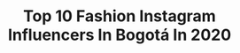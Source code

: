 ---
title: Top 10 Fashion Instagram Influencers In Bogotá In 2020
description: >-
  Find top fashion Instagram influencers in Bogotá in 2020. Most popular hashtags: #colombia #fashion #love #bogota.
platform: Instagram
profiles:
  - username: "la.negra.93"
    fullname: >-
      Angela Cano
    location: "Colombia"
    followers: 16287
    engagement: 806
    commentsToLikes: 0.021281
    avatar: "https://scontent-ams4-1.cdninstagram.com/v/t51.2885-19/s320x320/69473706_466349374090448_1060024359881539584_n.jpg?_nc_ht=scontent-ams4-1.cdninstagram.com&_nc_ohc=_Lus_jC_3FYAX8O59UD&oh=982f4936a9750231392b8c6b88407809&oe=5EB8F9D3"
    verified: false
    hashtags: "#lunessindescanso, #afropunk, #neoburlesque, #antioquia"
  - username: "andretowersph"
    fullname: >-
      A n d r e  T o w e r s
    location: "Colombia"
    followers: 11105
    engagement: 414
    commentsToLikes: 0.073321
    avatar: "https://scontent-ams4-1.cdninstagram.com/v/t51.2885-19/s320x320/90089875_681512249284902_6195196308198785024_n.jpg?_nc_ht=scontent-ams4-1.cdninstagram.com&_nc_ohc=5Al9FAoaWhYAX-A6uvo&oh=1d31857be1ee2c4f7d6466f59c0c6b17&oe=5EB99FE4"
    verified: false
    hashtags: "#canoncolombia, #travelphotography, #naturaleza, #paletadecolores"
  - username: "davidvisuals_ph"
    fullname: >-
      David Pinilla
    location: "Colombia"
    followers: 33709
    engagement: 979
    commentsToLikes: 0.037038
    avatar: "https://scontent-ams4-1.cdninstagram.com/v/t51.2885-19/s320x320/65034105_306168263671964_7003361277581983744_n.jpg?_nc_ht=scontent-ams4-1.cdninstagram.com&_nc_ohc=yNpibFAJJYcAX-TKQ9l&oh=ac1086b655393743659b535288eafb80&oe=5EB7D727"
    verified: false
    hashtags: "#igpodium, #sonyimages, #earth, #collectivetrend"
  - username: "ceroker"
    fullname: >-
      CEROKER
    location: "Colombia"
    followers: 19188
    engagement: 660
    commentsToLikes: 0.042563
    avatar: "https://scontent-ams4-1.cdninstagram.com/v/t51.2885-19/s320x320/16464187_252640861826859_3320506784963100672_a.jpg?_nc_ht=scontent-ams4-1.cdninstagram.com&_nc_ohc=WU-sYUYIlfAAX8-87Mu&oh=2d8a8ad2470982b325bdb1d1dfca07db&oe=5EB70D87"
    verified: false
    hashtags: "#happynewyear, #domestika, #muralism, #rainbow"
  - username: "bryanromerog"
    fullname: >-
      Bryan Romero
    location: "Colombia"
    followers: 9507
    engagement: 781
    commentsToLikes: 0.075108
    avatar: "https://scontent-ams4-1.cdninstagram.com/v/t51.2885-19/s320x320/73036928_722490791566849_2828183136318259200_n.jpg?_nc_ht=scontent-ams4-1.cdninstagram.com&_nc_ohc=l5dMvPGWt5IAX9e_vKN&oh=ef8c630ff04a6adf30e74d1186a24f30&oe=5EB9E70E"
    verified: false
    hashtags: "#christmas2019, #brasil, #argentina, #fitness"
  - username: "enkailustracion"
    fullname: >-
      Enka
    location: "Colombia"
    followers: 22709
    engagement: 357
    commentsToLikes: 0.014604
    avatar: "https://scontent-ams4-1.cdninstagram.com/v/t51.2885-19/s320x320/90091353_637890187007830_2830345424718528512_n.jpg?_nc_ht=scontent-ams4-1.cdninstagram.com&_nc_ohc=Ifgv9adZZq4AX8Ybtxj&oh=c5458fc6656fbab01872edc104b5821e&oe=5EB2319B"
    verified: false
    hashtags: "#austesprat, #cokctail, #speed, #ciudadbolivar"
  - username: "branorozcom"
    fullname: >-
      Bran Orozco Muñoz
    location: "Colombia"
    followers: 17188
    engagement: 527
    commentsToLikes: 0.110827
    avatar: "https://scontent-ams4-1.cdninstagram.com/v/t51.2885-19/s320x320/73269272_734564867040805_7099985375883427840_n.jpg?_nc_ht=scontent-ams4-1.cdninstagram.com&_nc_ohc=a8Fp5ba5IdQAX9Pcv8P&oh=80002fa9962dffe997c57bf060ca1b91&oe=5EBB101B"
    verified: false
    hashtags: "#travelcolombia, #hotelhilton, #barranquilla, #style"
  - username: "caromejiaaraujo"
    fullname: >-
      Carolina Mejía Araújo
    location: "Colombia"
    followers: 32981
    engagement: 630
    commentsToLikes: 0.051243
    avatar: "https://scontent-lht6-1.cdninstagram.com/v/t51.2885-19/s320x320/90307950_213089843095319_5644811809882898432_n.jpg?_nc_ht=scontent-lht6-1.cdninstagram.com&_nc_ohc=bPwnQeg3fgIAX8uPFb_&oh=0aeb3963f45f026dbe28a10c1c41558d&oe=5EB94253"
    verified: false
    hashtags: "#style, #selflove, #quarantine, #starjumps"
  - username: "_omnia.x"
    fullname: >-
      O M N I A
    location: "Colombia"
    followers: 26757
    engagement: 1432
    commentsToLikes: 0.027958
    avatar: "https://scontent-amt2-1.cdninstagram.com/v/t51.2885-19/s320x320/49774275_2335480866503271_6827033851965997056_n.jpg?_nc_ht=scontent-amt2-1.cdninstagram.com&_nc_ohc=TpYdTFhXIdUAX_4Nexl&oh=b3b87a7e5549df1b52a7382763a89820&oe=5EBA46FD"
    verified: false
    hashtags: "#sonyalphaportrait, #majestic, #collateral, #sonyalphaclub"
  - username: "im.jupiter_"
    fullname: >-
      𝔍𝔲𝔭𝔦 ♥
    location: "Colombia"
    followers: 8535
    engagement: 2466
    commentsToLikes: 0.023404
    avatar: "https://scontent-ams4-1.cdninstagram.com/v/t51.2885-19/s320x320/92069092_2734612399994298_5699612663412162560_n.jpg?_nc_ht=scontent-ams4-1.cdninstagram.com&_nc_ohc=ohV9FmPG8OkAX-9wRzq&oh=4894c420e839b8fb4ae4d2a22ffeadad&oe=5EBAEB82"
    verified: false
    hashtags: "#love, #instagood, #aestethicoutfit, #travel"
---